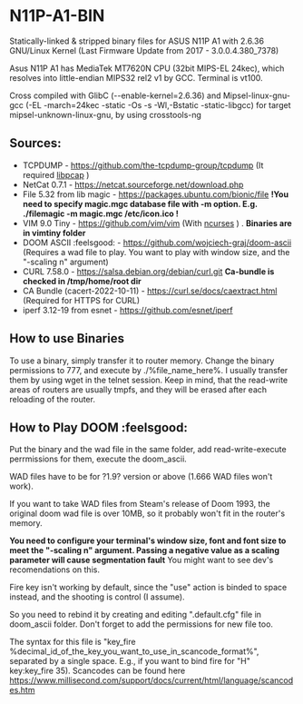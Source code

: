 # N11P-A1-BIN
Statically-linked & stripped binary files for ASUS N11P A1 with 2.6.36 GNU/Linux Kernel (Last Firmware Update from 2017 - 3.0.0.4.380_7378)

Asus N11P A1 has MediaTek MT7620N CPU (32bit MIPS-EL 24kec), which resolves into little-endian MIPS32 rel2 v1 by GCC. Terminal is vt100.

Cross compiled with GlibC (--enable-kernel=2.6.36) and Mipsel-linux-gnu-gcc (-EL -march=24kec -static -Os -s -Wl,-Bstatic -static-libgcc) for target mipsel-unknown-linux-gnu, by using crosstools-ng

## Sources: 
- TCPDUMP - https://github.com/the-tcpdump-group/tcpdump (It required [libpcap](https://github.com/the-tcpdump-group/libpcap) )
- NetCat 0.7.1 - https://netcat.sourceforge.net/download.php 
- File 5.32 from lib magic - https://packages.ubuntu.com/bionic/file **!You need to specify magic.mgc database file with -m option. E.g. ./filemagic -m magic.mgc /etc/icon.ico !**
- VIM 9.0 Tiny - https://github.com/vim/vim (With [ncurses](https://github.com/mirror/ncurses) ) . **Binaries are in vimtiny folder**
- DOOM ASCII :feelsgood: - https://github.com/wojciech-graj/doom-ascii (Requires a wad file to play. You want to play with window size, and the "-scaling n" argument) 
- CURL 7.58.0  -  https://salsa.debian.org/debian/curl.git **Ca-bundle is checked in /tmp/home/root dir**
- CA Bundle (cacert-2022-10-11) -  https://curl.se/docs/caextract.html (Required for HTTPS for CURL)
- iperf 3.12-19 from esnet - https://github.com/esnet/iperf 

## How to use Binaries
To use a binary, simply transfer it to router memory. Change the binary permissions to 777, and execute by ./%file_name_here%.
I usually transfer them by using wget in the telnet session. Keep in mind, that the read-write areas of routers are usually tmpfs, and they will be erased after each reloading of the router.


## How to Play DOOM :feelsgood:
Put the binary and the wad file in the same folder, add read-write-execute perrmissions for them, execute the doom_ascii.

WAD files have to be for ?1.9? version or above (1.666 WAD files won't work).

If you want to take WAD files from Steam's release of Doom 1993, the original doom wad file is over 10MB, so it probably won't fit in the router's memory. 

**You need to configure your terminal's window size, font and font size to meet the "-scaling n" argument. Passing a negative value as a scaling parameter will cause segmentation fault** You might want to see dev's recomendations on this.

Fire key isn't working by default, since the "use" action is binded to space instead, and the shooting is control (I assume). 

So you need to rebind it by creating and editing ".default.cfg" file in doom_ascii folder. Don't forget to add the permissions for new file too.

The syntax for this file is "key_fire %decimal_id_of_the_key_you_want_to_use_in_scancode_format%", separated by a single space. E.g., if you want to bind fire for "H" key:key_fire 35). Scancodes can be found here https://www.millisecond.com/support/docs/current/html/language/scancodes.htm 
